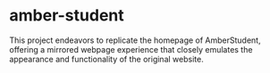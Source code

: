# amber-student
This project endeavors to replicate the homepage of AmberStudent, offering a mirrored webpage experience that closely emulates the appearance and functionality of the original website.
